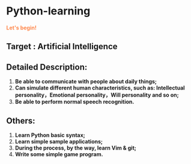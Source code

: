 # Python-learning
**<font color=#ff884d>Let's begin!</font>**

## Target : Artificial Intelligence

## Detailed Description:
1. **Be able to communicate with people about daily things;**
2.  **Can simulate different human characteristics, such as: Intellectual personality，Emotional personality，Will personality  and so on;**
3.  **Be able to perform normal speech recognition.**

## Others:
1. **Learn Python basic syntax;**
2. **Learn simple sample applications;**
3. **During the process, by the way, learn Vim & git;**
4. **Write some simple game program.**


